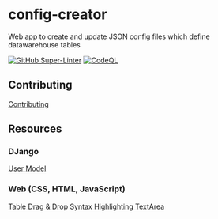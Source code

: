 # config-creator
Web app to create and update JSON config files which define datawarehouse tables


[![GitHub Super-Linter](https://github.com/sean-conkie/sconkie-cloud-composer/workflows/Lint%20Code%20Base/badge.svg)](https://github.com/marketplace/actions/super-linter)
[![CodeQL](https://github.com/sean-conkie/config-creator/actions/workflows/codeql.yml/badge.svg)](https://github.com/sean-conkie/config-creator/actions/workflows/codeql.yml)

## Contributing
[Contributing](/docs/CONTRIBUTING.md)

## Resources
### DJango
[User Model](https://www.codingforentrepreneurs.com/blog/how-to-create-a-custom-django-user-model)

### Web (CSS, HTML, JavaScript)
[Table Drag & Drop](https://developer.mozilla.org/en-US/docs/Web/API/HTML_Drag_and_Drop_API/File_drag_and_drop)
[Syntax Highlighting TextArea](https://css-tricks.com/creating-an-editable-textarea-that-supports-syntax-highlighted-code/)

